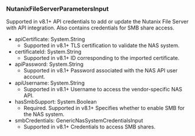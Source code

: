 ### NutanixFileServerParametersInput
Supported in v8.1+
  API credentials to add or update the Nutanix File Server with API integration. Also contains credentials for SMB share access.

- apiCertificate: System.String
  - Supported in v8.1+
      TLS certification to validate the NAS system.
- certificateId: System.String
  - Supported in v8.1+
      ID corresponding to the imported certificate.
- apiPassword: System.String
  - Supported in v8.1+
      Password associated with the NAS API user account.
- apiUsername: System.String
  - Supported in v8.1+
      Username to access the vendor-specific NAS API.
- hasSmbSupport: System.Boolean
  - Required. Supported in v8.1+
      Specifies whether to enable SMB for the NAS system.
- smbCredentials: GenericNasSystemCredentialsInput
  - Supported in v8.1+
      Credentials to access SMB shares.
